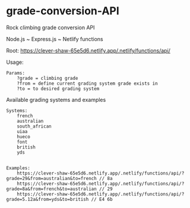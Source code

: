 # grade-conversion-API
Rock climbing grade conversion API

Node.js ~
Express.js ~
Netlify functions

Root: https://clever-shaw-65e5d6.netlify.app/.netlify/functions/api/

Usage:

    Params:
        ?grade = climbing grade
        ?from = define current grading system grade exists in
        ?to = to desired grading system

Available grading systems and examples

    Systems:
        french
        australian
        south_african
        uiaa
        hueco
        font
        british
        yds


    Examples:
        https://clever-shaw-65e5d6.netlify.app/.netlify/functions/api/?grade=29&from=australian&to=french // 8a
        https://clever-shaw-65e5d6.netlify.app/.netlify/functions/api/?grade=8a&from=french&to=australian // 29
        https://clever-shaw-65e5d6.netlify.app/.netlify/functions/api/?grade=5.12a&from=yds&to=british // E4 6b
